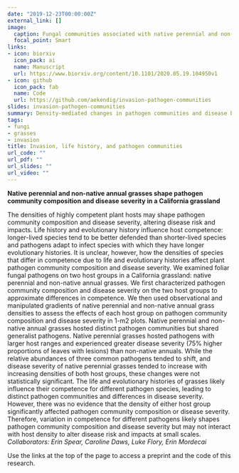 ```yaml
---
date: "2019-12-23T00:00:00Z"
external_link: []
image:
  caption: Fungal communities associated with native perennial and non-native annual grasses.
  focal_point: Smart
links:
- icon: biorxiv
  icon_pack: ai
  name: Manuscript
  url: https://www.biorxiv.org/content/10.1101/2020.05.19.104950v1
- icon: github
  icon_pack: fab
  name: Code
  url: https://github.com/aekendig/invasion-pathogen-communities
slides: invasion-pathogen-communities
summary: Density-mediated changes in pathogen communities and disease burdens in an invaded grassland.
tags:
- fungi
- grasses
- invasion
title: Invasion, life history, and pathogen communities
url_code: ""
url_pdf: ""
url_slides: ""
url_video: ""
---
```


**Native perennial and non-native annual grasses shape pathogen community composition and disease severity in a California grassland**  

The densities of highly competent plant hosts may shape pathogen community composition and disease severity, altering disease risk and impacts. Life history and evolutionary history influence host competence: longer-lived species tend to be better defended than shorter-lived species and pathogens adapt to infect species with which they have longer evolutionary histories. It is unclear, however, how the densities of species that differ in competence due to life and evolutionary histories affect plant pathogen community composition and disease severity. We examined foliar fungal pathogens on two host groups in a California grassland: native perennial and non-native annual grasses. We first characterized pathogen community composition and disease severity on the two host groups to approximate differences in competence. We then used observational and manipulated gradients of native perennial and non-native annual grass densities to assess the effects of each host group on pathogen community composition and disease severity in 1-m2 plots. Native perennial and non-native annual grasses hosted distinct pathogen communities but shared generalist pathogens. Native perennial grasses hosted pathogens with larger host ranges and experienced greater disease severity (75% higher proportions of leaves with lesions) than non-native annuals. While the relative abundances of three common pathogens tended to shift, and disease severity of native perennial grasses tended to increase with increasing densities of both host groups, these changes were not statistically significant. The life and evolutionary histories of grasses likely influence their competence for different pathogen species, leading to distinct pathogen communities and differences in disease severity. However, there was no evidence that the density of either host group significantly affected pathogen community composition or disease severity. Therefore, variation in competence for different pathogens likely shapes pathogen community composition and disease severity but may not interact with host density to alter disease risk and impacts at small scales.   
*Collaborators: Erin Spear, Caroline Daws, Luke Flory, Erin Mordecai*  

Use the links at the top of the page to access a preprint and the code of this research.


